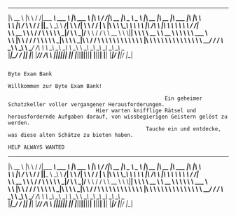 
 ________      ___    ___ _________  _______           _______      ___    ___ ________  _____ ______           ________  ________  ________   ___  __       
|\   __  \    |\  \  /  /|\___   ___\\  ___ \         |\  ___ \    |\  \  /  /|\   __  \|\   _ \  _   \        |\   __  \|\   __  \|\   ___  \|\  \|\  \     
\ \  \|\ /_   \ \  \/  / ||___ \  \_\ \   __/|        \ \   __/|   \ \  \/  / | \  \|\  \ \  \\\__\ \  \       \ \  \|\ /\ \  \|\  \ \  \\ \  \ \  \/  /|_   
 \ \   __  \   \ \    / /     \ \  \ \ \  \_|/__       \ \  \_|/__  \ \    / / \ \   __  \ \  \\|__| \  \       \ \   __  \ \   __  \ \  \\ \  \ \   ___  \  
  \ \  \|\  \   \/  /  /       \ \  \ \ \  \_|\ \       \ \  \_|\ \  /     \/   \ \  \ \  \ \  \    \ \  \       \ \  \|\  \ \  \ \  \ \  \\ \  \ \  \\ \  \ 
   \ \_______\__/  / /          \ \__\ \ \_______\       \ \_______\/  /\   \    \ \__\ \__\ \__\    \ \__\       \ \_______\ \__\ \__\ \__\\ \__\ \__\\ \__\
    \|_______|\___/ /            \|__|  \|_______|        \|_______/__/ /\ __\    \|__|\|__|\|__|     \|__|        \|_______|\|__|\|__|\|__| \|__|\|__| \|__|
             \|___|/                                               |__|/ \|__|                                                                               
                                                                                                                                                             
                                                                                                                                                             
                                                                 
                                                                         Byte Exam Bank
                                                                  Willkommen zur Byte Exam Bank!

                                                      Ein geheimer Schatzkeller voller vergangener Herausforderungen. 
                                Hier warten knifflige Rätsel und herausfordernde Aufgaben darauf, von wissbegierigen Geistern gelöst zu werden. 
                                                Tauche ein und entdecke, was diese alten Schätze zu bieten haben. 
                                                                       HELP ALWAYS WANTED


 ________      ___    ___ _________  _______           _______      ___    ___ ________  _____ ______           ________  ________  ________   ___  __       
|\   __  \    |\  \  /  /|\___   ___\\  ___ \         |\  ___ \    |\  \  /  /|\   __  \|\   _ \  _   \        |\   __  \|\   __  \|\   ___  \|\  \|\  \     
\ \  \|\ /_   \ \  \/  / ||___ \  \_\ \   __/|        \ \   __/|   \ \  \/  / | \  \|\  \ \  \\\__\ \  \       \ \  \|\ /\ \  \|\  \ \  \\ \  \ \  \/  /|_   
 \ \   __  \   \ \    / /     \ \  \ \ \  \_|/__       \ \  \_|/__  \ \    / / \ \   __  \ \  \\|__| \  \       \ \   __  \ \   __  \ \  \\ \  \ \   ___  \  
  \ \  \|\  \   \/  /  /       \ \  \ \ \  \_|\ \       \ \  \_|\ \  /     \/   \ \  \ \  \ \  \    \ \  \       \ \  \|\  \ \  \ \  \ \  \\ \  \ \  \\ \  \ 
   \ \_______\__/  / /          \ \__\ \ \_______\       \ \_______\/  /\   \    \ \__\ \__\ \__\    \ \__\       \ \_______\ \__\ \__\ \__\\ \__\ \__\\ \__\
    \|_______|\___/ /            \|__|  \|_______|        \|_______/__/ /\ __\    \|__|\|__|\|__|     \|__|        \|_______|\|__|\|__|\|__| \|__|\|__| \|__|
             \|___|/                                               |__|/ \|__|                                                                               
                                                                                                                                                             
                                                                                                                             
